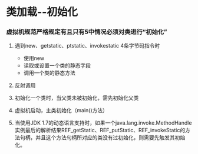 # 类加载--初始化

### 虚拟机规范严格规定有且只有5中情况必须对类进行“初始化”

1. 遇到new、getstatic、ptstatic、invokestatic 4条字节码指令时
    + 使用new
    + 读取或设置一个类的静态字段
    + 调用一个类的静态方法

2. 反射调用

3. 初始化一个类时，当父类未被初始化，需先初始化父类

4. 虚拟机启动，主类初始化（main()方法）

5. 当使用JDK
   1.7的动态语言支持时，如果一个java.lang.invoke.MethodHandle实例最后的解析结果REF_getStatic、REF_putStatic、REF_invokeStatic的方法句柄，并且这个方法句柄所对应的类没有过初始化，则需要先触发其初始化。